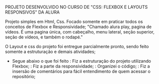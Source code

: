 PROJETO DESENVOLVIDO NO CURSO DE "CSS: FLEXBOX E LAYOUTS RESPONSIVOS" DA ALURA

Projeto simples em Html, Css. Focado somente em praticar todos os conceitos de Flexbox e Responsividade;
"Chamado alura play, pagina de vídeos. É uma pagina única, com cabeçalho, menu lateral, seção superior, seção de vídeos, e também o rodapé."

O Layout e css do projeto foi entregue parcialmente pronto, sendo feito somente a estruturação e demais atividades;

- Segue abaixo o que foi feito
: Fiz a estruturação do projeto utilizando Flexbox;
: Fiz a parte da responsividade;
: Organizei o código;
: Fiz a insersão de comentários para fácil entendimento de quem acessar o repositório;
